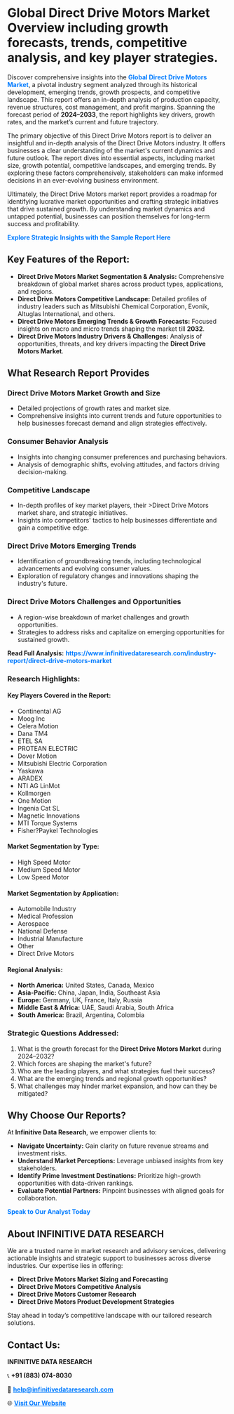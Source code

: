 <h1>Global Direct Drive Motors Market Overview including growth forecasts, trends, competitive analysis, and key player strategies.</h1>
<p>
Discover comprehensive insights into the 
<a href="https://www.infinitivedataresearch.com/industry-report/direct-drive-motors-market" rel="dofollow" style="color: #007BFF; text-decoration: none;"><strong>Global Direct Drive Motors Market</strong></a>, a pivotal industry segment analyzed through its historical development, emerging trends, growth prospects, and competitive landscape. This report offers an in-depth analysis of production capacity, revenue structures, cost management, and profit margins. Spanning the forecast period of <strong>2024–2033</strong>, the report highlights key drivers, growth rates, and the market’s current and future trajectory.
</p>
<p>
The primary objective of this Direct Drive Motors report is to deliver an insightful and in-depth analysis of the Direct Drive Motors industry. It offers businesses a clear understanding of the market's current dynamics and future outlook. The report dives into essential aspects, including market size, growth potential, competitive landscapes, and emerging trends. By exploring these factors comprehensively, stakeholders can make informed decisions in an ever-evolving business environment.
</p>
<p>
Ultimately, the Direct Drive Motors market report provides a roadmap for identifying lucrative market opportunities and crafting strategic initiatives that drive sustained growth. By understanding market dynamics and untapped potential, businesses can position themselves for long-term success and profitability.
</p>
<p>
<a href="https://www.infinitivedataresearch.com/request-sample/reportId=110711" style="color: #007BFF; text-decoration: none;"><strong>Explore Strategic Insights with the Sample Report Here</strong></a>
</p>

<h2>Key Features of the Report:</h2>
<ul>
<li><strong>Direct Drive Motors Market Segmentation & Analysis:</strong> Comprehensive breakdown of global market shares across product types, applications, and regions.</li>
<li><strong>Direct Drive Motors Competitive Landscape:</strong> Detailed profiles of industry leaders such as Mitsubishi Chemical Corporation, Evonik, Altuglas International, and others.</li>
<li><strong>Direct Drive Motors Emerging Trends & Growth Forecasts:</strong> Focused insights on macro and micro trends shaping the market till <strong>2032</strong>.</li>
<li><strong>Direct Drive Motors Industry Drivers & Challenges:</strong> Analysis of opportunities, threats, and key drivers impacting the <strong>Direct Drive Motors Market</strong>.</li>
</ul>

<h2>What Research Report Provides</h2>
<h3>Direct Drive Motors Market Growth and Size</h3>
<ul>
<li>Detailed projections of growth rates and market size.</li>
<li>Comprehensive insights into current trends and future opportunities to help businesses forecast demand and align strategies effectively.</li>
</ul>

<h3>Consumer Behavior Analysis</h3>
<ul>
<li>Insights into changing consumer preferences and purchasing behaviors.</li>
<li>Analysis of demographic shifts, evolving attitudes, and factors driving decision-making.</li>
</ul>

<h3>Competitive Landscape</h3>
<ul>
<li>In-depth profiles of key market players, their >Direct Drive Motors market share, and strategic initiatives.</li>
<li>Insights into competitors' tactics to help businesses differentiate and gain a competitive edge.</li>
</ul>

<h3>Direct Drive Motors Emerging Trends</h3>
<ul>
<li>Identification of groundbreaking trends, including technological advancements and evolving consumer values.</li>
<li>Exploration of regulatory changes and innovations shaping the industry's future.</li>
</ul>

<h3>Direct Drive Motors Challenges and Opportunities</h3>
<ul>
<li>A region-wise breakdown of market challenges and growth opportunities.</li>
<li>Strategies to address risks and capitalize on emerging opportunities for sustained growth.</li>
</ul>
<p><strong>Read Full Analysis:</strong> <a href="https://www.infinitivedataresearch.com/industry-report/direct-drive-motors-market" rel="dofollow" style="color: #007BFF; text-decoration: none;"><strong>https://www.infinitivedataresearch.com/industry-report/direct-drive-motors-market</strong></a></p>
<h3>Research Highlights:</h3>
<h4>Key Players Covered in the Report:</h4>
<ul><li>Continental AG</li><li>Moog Inc</li><li>Celera Motion</li><li>Dana TM4</li><li>ETEL SA</li><li>PROTEAN ELECTRIC</li><li>Dover Motion</li><li>Mitsubishi Electric Corporation</li><li>Yaskawa</li><li>ARADEX</li><li>NTI AG LinMot</li><li>Kollmorgen</li><li>One Motion</li><li>Ingenia Cat SL</li><li>Magnetic Innovations</li><li>MTI Torque Systems</li><li>Fisher?Paykel Technologies</li></ul>
<h4>Market Segmentation by Type:</h4>
<ul><li>High Speed Motor</li><li>Medium Speed Motor</li><li>Low Speed Motor</li></ul>
<h4>Market Segmentation by Application:</h4>
<ul><li>Automobile Industry</li><li>Medical Profession</li><li>Aerospace</li><li>National Defense</li><li>Industrial Manufacture</li><li>Other</li><li>Direct Drive Motors</li></ul>

<h4>Regional Analysis:</h4>
<ul>
<li><strong>North America:</strong> United States, Canada, Mexico</li>
<li><strong>Asia-Pacific:</strong> China, Japan, India, Southeast Asia</li>
<li><strong>Europe:</strong> Germany, UK, France, Italy, Russia</li>
<li><strong>Middle East & Africa:</strong> UAE, Saudi Arabia, South Africa</li>
<li><strong>South America:</strong> Brazil, Argentina, Colombia</li>
</ul>

<h3>Strategic Questions Addressed:</h3>
<ol>
<li>What is the growth forecast for the <strong>Direct Drive Motors Market</strong> during 2024–2032?</li>
<li>Which forces are shaping the market's future?</li>
<li>Who are the leading players, and what strategies fuel their success?</li>
<li>What are the emerging trends and regional growth opportunities?</li>
<li>What challenges may hinder market expansion, and how can they be mitigated?</li>
</ol>

<h2>Why Choose Our Reports?</h2>
<p>At <strong>Infinitive Data Research</strong>, we empower clients to:</p>
<ul>
<li><strong>Navigate Uncertainty:</strong> Gain clarity on future revenue streams and investment risks.</li>
<li><strong>Understand Market Perceptions:</strong> Leverage unbiased insights from key stakeholders.</li>
<li><strong>Identify Prime Investment Destinations:</strong> Prioritize high-growth opportunities with data-driven rankings.</li>
<li><strong>Evaluate Potential Partners:</strong> Pinpoint businesses with aligned goals for collaboration.</li>
</ul>
<p><a href="https://www.infinitivedataresearch.com/industry-report/direct-drive-motors-market" rel="dofollow" style="color: #007BFF; text-decoration: none;"><strong>Speak to Our Analyst Today</strong></a></p>

<h2>About INFINITIVE DATA RESEARCH</h2>
<p>We are a trusted name in market research and advisory services, delivering actionable insights and strategic support to businesses across diverse industries. Our expertise lies in offering:</p>
<ul>
<li><strong>Direct Drive Motors Market Sizing and Forecasting</strong></li>
<li><strong>Direct Drive Motors Competitive Analysis</strong></li>
<li><strong>Direct Drive Motors Customer Research</strong></li>
<li><strong>Direct Drive Motors Product Development Strategies</strong></li>
</ul>
<p>Stay ahead in today’s competitive landscape with our tailored research solutions.</p>

<h2>Contact Us:</h2>
<p><strong>INFINITIVE DATA RESEARCH</strong></p>
<p>📞 <strong>+91 (883) 074-8030</strong></p>
<p>📧 <strong><a href="mailto:help@infinitivedataresearch.com" style="color: #007BFF;">help@infinitivedataresearch.com</a></strong></p>
<p>🌐 <strong><a href="https://www.infinitivedataresearch.com" rel="dofollow" style="color: #007BFF;">Visit Our Website</a></strong></p>